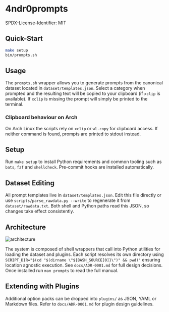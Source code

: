 # 4ndr0prompts

SPDX-License-Identifier: MIT

## Quick-Start

```bash
make setup
bin/prompts.sh
```

## Usage

The `prompts.sh` wrapper allows you to generate prompts from the canonical
dataset located in `dataset/templates.json`. Select a category when prompted and the resulting text will be copied
to your clipboard (if `xclip` is available).
If `xclip` is missing the prompt will simply be printed to the terminal.

### Clipboard behaviour on Arch

On Arch Linux the scripts rely on `xclip` or `wl-copy` for clipboard access.
If neither command is found, prompts are printed to stdout instead.

## Setup

Run `make setup` to install Python requirements and common tooling such as
`bats`, `fzf` and `shellcheck`. Pre-commit hooks are installed automatically.

## Dataset Editing

All prompt templates live in `dataset/templates.json`. Edit this file directly or
use `scripts/parse_rawdata.py --write` to regenerate it from `dataset/rawdata.txt`.
Both shell and Python paths read this JSON, so changes take effect consistently.


## Architecture

![architecture](docs/architecture.png)

The system is composed of shell wrappers that call into Python utilities for
loading the dataset and plugins. Each script resolves its own directory using
`SCRIPT_DIR="$(cd "$(dirname \"${BASH_SOURCE[0]}\")" && pwd)"` ensuring
location agnostic execution. See `docs/ADR-0001.md` for full design
decisions. Once installed run `man prompts` to read the full manual.

## Extending with Plugins

Additional option packs can be dropped into `plugins/` as JSON, YAML or
Markdown files. Refer to `docs/ADR-0001.md` for plugin design guidelines.

